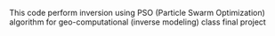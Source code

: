 This code perform inversion using PSO (Particle Swarm Optimization) algorithm for geo-computational (inverse modeling) class final project
